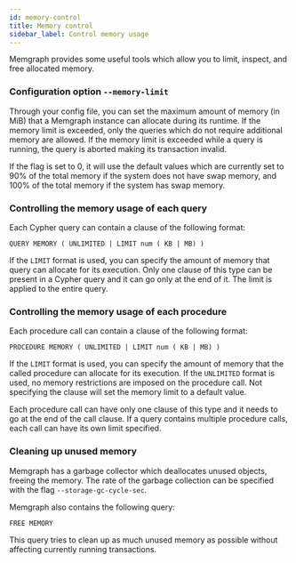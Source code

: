 ```yaml
---
id: memory-control 
title: Memory control
sidebar_label: Control memory usage 
---
```


Memgraph provides some useful tools which allow you to limit, inspect, and free allocated memory.

### Configuration option `--memory-limit`

Through your config file, you can set the maximum amount of memory (in MiB) that a Memgraph instance can allocate during its runtime. If the memory limit is exceeded, only the queries which do not require additional memory are allowed. If the memory limit is exceeded while a query is running, the query is aborted making its transaction invalid.

If the flag is set to 0, it will use the default values which are currently set to 90% of the total memory if the system does not have swap memory, and 100% of the total memory if the system has swap memory.

### Controlling the memory usage of each query

Each Cypher query can contain a clause of the following format:

```plaintext
QUERY MEMORY ( UNLIMITED | LIMIT num ( KB | MB) )
```

If the `LIMIT` format is used, you can specify the amount of memory that query can allocate for its execution.
Only one clause of this type can be present in a Cypher query and it can go only at the end of it. The limit is applied to the entire query.

### Controlling the memory usage of each procedure 

Each procedure call can contain a clause of the following format:

```plaintext
PROCEDURE MEMORY ( UNLIMITED | LIMIT num ( KB | MB) )
```

If the `LIMIT` format is used, you can specify the amount of memory that the called procedure can allocate for its execution. If the `UNLIMITED` format is used, no memory restrictions are imposed on the procedure call. Not specifying the clause will set the memory limit to a default value.

Each procedure call can have only one clause of this type and it needs to go at the end of the call clause. If a query contains multiple procedure calls, each call can have its own limit specified.

### Cleaning up unused memory

Memgraph has a garbage collector which deallocates unused objects, freeing the memory. The rate of the garbage collection can be specified with the flag `--storage-gc-cycle-sec`.

Memgraph also contains the following query:

```cypher
FREE MEMORY
```

This query tries to clean up as much unused memory as possible without affecting currently running transactions.
